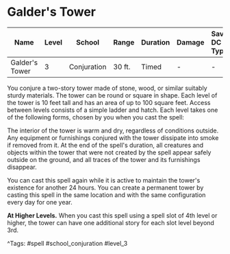 # Galder's Tower

| Name | Level | School | Range | Duration | Damage | Save DC & Type |
|------|-------|--------|-------|----------|--------|----------------|
| Galder's Tower | 3 | Conjuration | 30 ft. | Timed | - | - |

You conjure a two-story tower made of stone, wood, or similar suitably sturdy materials. The tower can be round or square in shape. Each level of the tower is 10 feet tall and has an area of up to 100 square feet. Access between levels consists of a simple ladder and hatch. Each level takes one of the following forms, chosen by you when you cast the spell:

The interior of the tower is warm and dry, regardless of conditions outside. Any equipment or furnishings conjured with the tower dissipate into smoke if removed from it. At the end of the spell's duration, all creatures and objects within the tower that were not created by the spell appear safely outside on the ground, and all traces of the tower and its furnishings disappear.

You can cast this spell again while it is active to maintain the tower's existence for another 24 hours. You can create a permanent tower by casting this spell in the same location and with the same configuration every day for one year.

**At Higher Levels.** When you cast this spell using a spell slot of 4th level or higher, the tower can have one additional story for each slot level beyond 3rd.

^Tags: #spell #school_conjuration #level_3